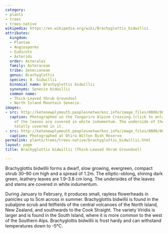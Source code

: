 ```yaml
---
category:
- plants
- trees
- trees-native
wikipedia: https://en.wikipedia.org/wiki/Brachyglottis_bidwillii
attributes:
  kingdom:
  - Plantae
  - Angiosperms
  - Eudicots
  - Asterids
  order: Asterales
  family: Asteraceae
  tribe: Senecioneae
  genus: Brachyglottis
  species: B. bidwillii
  binomial name: Brachyglottis bidwillii
  synonyms: Senecio bidwillii
  common name:
  - Thick-Leaved Shrub Groundsel
  - North Island Mountain Senecio.
images:
- src: http://ketenewplymouth.peoplesnetworknz.info/image_files/0000/0010/2828/Brachyglottis_bidwillii_-001.jpg
  caption: Photographed on the Tongariro Alpine Crossing.(click to enlarge) The margins
    of the leaves are covered in white indumentum. The underside of the leaves are
    totally covered in it.
- src: http://ketenewplymouth.peoplesnetworknz.info/image_files/0000/0004/4804/Brachyglottis_bidwillii__Thick-Leaved_Shrub_Groundsel__North_Island_Mountain_Senecio-001.JPG
  caption: Photographed at Otira Wilton Bush Reserve
permalink: plants/trees/trees-native/brachyglottis_bidwillii.html
layout: page
title: Brachyglottis bidwillii (Thick-Leaved Shrub Groundsel)

---
```

Brachyglottis bidwillii forms a dwarf, slow growing, evergreen, compact shrub 30–90 cm high and a spread of 1.2m. The elliptic-oblong, shining dark green, leathery leaves are 1.9–3.8 cm long. The undersides of the leaves and stems are covered in white indumentum. 

During January to February, it produces small, rayless flowerheads in panicles up to 5cm across in summer.
Brachyglottis bidwillii is found in the subalpine scrub and fellfields of the central volcanoes of the North Island, New Zealand, and southwards to the Cook Straight. The variety Viridis is larger and is found in the South Island, where it is more common to the west of the Southern Alps.
Brachyglottis bidwillii is frost hardy and can withstand temperatures down to -5°C.
